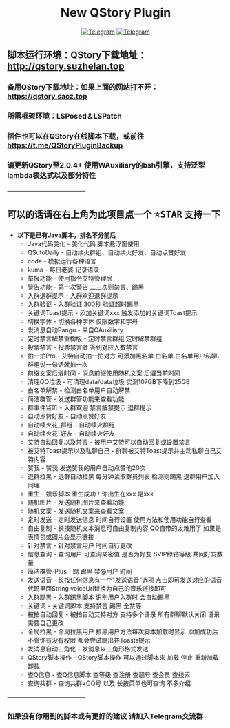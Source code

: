 <div align="center">
    <h1 > New QStory Plugin
 </h1>

[![Telegram](https://img.shields.io/static/v1?label=Telegram&message=Channel&color=0088cc)](https://t.me/HaiFeng_Channel)
[![Telegram](https://img.shields.io/static/v1?label=Telegram&message=Chat&color=0088cc)](https://t.me/XiaoYu_Chat)
</div>

## 脚本运行环境：QStory下载地址：http://qstory.suzhelan.top 

### 备用QStory下载地址：如果上面的网站打不开：https://qstory.sacz.top

### 所需框架环境：LSPosed＆LSPatch

### 插件也可以在QStory在线脚本下载，或前往 https://t.me/QStoryPluginBackup

### 请更新QStory至2.0.4+ 使用WAuxiliary的bsh引擎，支持泛型 lambda表达式以及部分特性

—————————————

## 可以的话请在右上角为此项目点一个 <kbd>:star:STAR</kbd> 支持一下

* **以下是已有Java脚本，排名不分前后**  
    * Java代码美化 - 美化代码 脚本悬浮窗使用
    * QSutoDaily - 自动续火群组、自动续火好友、自动点赞好友
    * code - 模拟运行各种语言
    * kuma - 每日老婆 记录语录
    * 举报功能 - 使用指令艾特管理层
    * 警告功能 - 第一次警告 二三次则禁言、踢黑
    * 入群退群提示 - 入群欢迎退群提示
    * 入群验证 - 入群验证 300秒 验证超时踢黑
    * 关键词Toast提示 - 添加关键词xxx 触发添加的关键词Toast提示
    * 切换字体 - 切换各种字体 仅限数字和字母
    * 发消息自动Pangu - 来自QAuxiliary
    * 定时禁言解禁重构版 - 定时禁言群组 定时解禁群组
    * 投票禁言 - 投票禁言者 答到对应人数禁言
    * 拍一拍Pro - 艾特自动拍一拍对方 可添加黑名单 白名单 白名单用户私聊、群组说一句话就拍一次
    * 前缀文案后缀时间 - 消息前缀使用随机文案 后缀当前时间
    * 清理QQ垃圾 - 可清理data/data垃圾 实测107GB下降到25GB
    * 白名单解禁 - 检测白名单用户自动解禁
    * 简洁群管 - 发送群管功能来查看功能
    * 群事件监听 - 入群欢迎 禁言解禁提示 退群提示
    * 自动点赞好友 - 自动点赞好友
    * 自动续火花_群组 - 自动续火群组
    * 自动续火花_好友 - 自动续火好友
    * 艾特自动回复以及禁言 - 被用户艾特可以自动回复或设置禁言
    * 被艾特Toast提示以及私聊自己 - 群聊被艾特Toast提示并主动私聊自己艾特内容
    * 赞我 - 赞我 发送赞我的用户自动点赞他20次
    * 退群拉黑 - 退群自动拉黑 每分钟读取群员列表 检测则踢黑 退群用户加入同理
    * 重生 - 娱乐脚本 重生成功！你出生在xxx 是xxx
    * 随机图片 - 发送随机图片来查看功能
    * 随机文案 - 发送随机文案来查看文案
    * 定时发送 - 定时发送信息 时间自行设置 使用方法和使用功能自行查看
    * 自由复制 - 长按随机文本消息可自由复制内容 QQ自带的太难用了 如果是表情包或图片会显示链接
    * 针对禁言 - 针对禁言用户 时间自行更改
    * 信息查询 - 查询用户 可查询亲密值 是否为好友 SVIP绿钻等级 共同好友数量
    * 简洁群管-Plus - 踢 踢黑 禁@用户 时间
    * 发送语音 - 长按任何信息有一个"发送语音"选项 点击即可发送对应的语音 代码里面String voiceUrl替换为自己的音乐链接即可
    * 入群踢黑 - 入群踢黑脚本 识别用户入群时 会自动踢黑
    * 关键词 - 关键词脚本 支持禁言 踢黑 全禁等
    * 被拍自动回复 - 被拍自动艾特对方 支持多个语录 所有群聊默认关闭 语录需要自己更改
    * 全局拉黑 - 全局拉黑用户 拉黑用户方法每次脚本加载时显示 添加成功后 不管你有没有权限 都会尝试踢出并Toasts提示
    * 发消息自动三角化 - 发消息以三角形格式发送
    * QStory脚本操作 - QStory脚本操作 可以通过脚本来 加载 停止 重新加载 卸载
    * 查Q信息 - 查Q信息脚本 查等级 查注册 查靓号 查会员 查线索
    * 查询共群 - 查询共群+QQ号 以及 长按菜单也可查询 不多介绍

—————————————

### 如果没有你用到的脚本或有更好的建议 请加入Telegram交流群